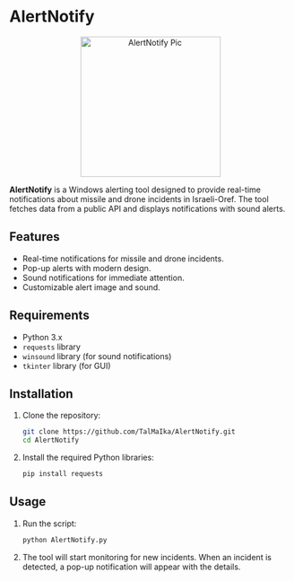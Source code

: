 # AlertNotify

<p align="center"><img src="https://i.imgur.com/bCyYrTt.png" height="250px" alt="AlertNotify Pic"/></p>

**AlertNotify** is a Windows alerting tool designed to provide real-time notifications about missile and drone incidents in Israeli-Oref. The tool fetches data from a public API and displays notifications with sound alerts.

## Features

- Real-time notifications for missile and drone incidents.
- Pop-up alerts with modern design.
- Sound notifications for immediate attention.
- Customizable alert image and sound.

## Requirements

- Python 3.x
- `requests` library
- `winsound` library (for sound notifications)
- `tkinter` library (for GUI)

## Installation

1. Clone the repository:
    ```bash
    git clone https://github.com/TalMaIka/AlertNotify.git
    cd AlertNotify
    ```

2. Install the required Python libraries:
    ```bash
    pip install requests
    ```

## Usage

1. Run the script:
    ```bash
    python AlertNotify.py
    ```

2. The tool will start monitoring for new incidents. When an incident is detected, a pop-up notification will appear with the details.


